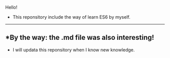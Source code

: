 Hello!
* This reponsitory include the way of learn ES6 by myself.
---
*By the way: the .md file was also interesting!
---
* I will updata this reponsitory when I know new knowledge.
